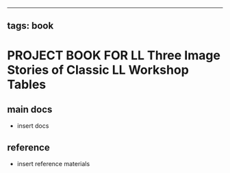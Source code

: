 
---
tags: book
---

PROJECT BOOK FOR LL Three Image Stories of Classic LL Workshop Tables
===

main docs
---

- insert docs

reference
---

- insert reference materials

